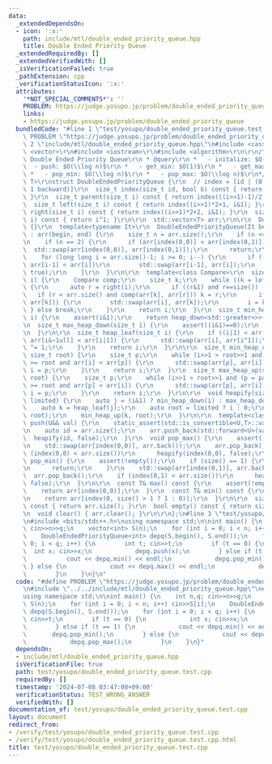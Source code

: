 ```yaml
---
data:
  _extendedDependsOn:
  - icon: ':x:'
    path: include/mtl/double_ended_priority_queue.hpp
    title: Double Ended Priority Queue
  _extendedRequiredBy: []
  _extendedVerifiedWith: []
  _isVerificationFailed: true
  _pathExtension: cpp
  _verificationStatusIcon: ':x:'
  attributes:
    '*NOT_SPECIAL_COMMENTS*': ''
    PROBLEM: https://judge.yosupo.jp/problem/double_ended_priority_queue
    links:
    - https://judge.yosupo.jp/problem/double_ended_priority_queue
  bundledCode: "#line 1 \"test/yosupo/double_ended_priority_queue.test.cpp\"\n#define\
    \ PROBLEM \"https://judge.yosupo.jp/problem/double_ended_priority_queue\"\n#line\
    \ 2 \"include/mtl/double_ended_priority_queue.hpp\"\n#include <cassert>\r\n#include\
    \ <vector>\r\n#include <iostream>\r\n#include <algorithm>\r\n\r\n/** \r\n * @brief\
    \ Double Ended Priority Queue\r\n * @query\r\n *   - initalize: $O(n)$\r\n * \
    \  - push: $O(\\log n)$\r\n *   - get_min: $O(1)$\r\n *   - get_max: $O(1)$\r\n\
    \ *   - pop_min: $O(\\log n)$\r\n *   - pop_max: $O(\\log n)$\r\n*/\r\ntemplate<typename\
    \ T>\r\nstruct DoubleEndedPriorityQueue {\r\n  // index = [id | (0 if forward,\
    \ 1 backward)]\r\n  size_t index(size_t id, bool b) const { return (id<<1)|b;\
    \ }\r\n  size_t parent(size_t i) const { return index(((i>>1)-1)/2, i&1); }\r\n\
    \  size_t left(size_t i) const { return index((i>>1)*2+1, i&1); }\r\n  size_t\
    \ right(size_t i) const { return index((i>>1)*2+2, i&1); }\r\n  size_t sibling(size_t\
    \ i) const { return i^1; }\r\n\r\n  std::vector<T> arr;\r\n\r\n  DoubleEndedPriorityQueue()\
    \ {}\r\n  template<typename It>\r\n  DoubleEndedPriorityQueue(It begin, It end)\
    \ : arr(begin, end) {\r\n    size_t n = arr.size();\r\n    if (n <= 1) return;\r\
    \n    if (n == 2) {\r\n      if (arr[index(0,0)] < arr[index(0,1)])\r\n      \
    \  std::swap(arr[index(0,0)], arr[index(0,1)]);\r\n      return;\r\n    }\r\n\
    \    for (long long i = arr.size()-1; i >= 0; i--) {\r\n      if ((i & 1) and\
    \ arr[i-1] < arr[i])\r\n        std::swap(arr[i-1], arr[i]);\r\n      heapify(i,\
    \ true);\r\n    }\r\n  }\r\n\r\n  template<class Compare>\r\n  size_t heap_down(size_t\
    \ i) {\r\n    Compare comp;\r\n    size_t k;\r\n    while ((k = left(i)) < arr.size())\
    \ {\r\n      auto r = right(i);\r\n      if ((r&1) and r==size()) --r;\r\n   \
    \   if (r < arr.size() and comp(arr[k], arr[r])) k = r;\r\n      if (comp(arr[i],\
    \ arr[k])) {\r\n        std::swap(arr[i], arr[k]);\r\n        i = k;\r\n     \
    \ } else break;\r\n    }\r\n    return i;\r\n  }\r\n  size_t min_heap_down(size_t\
    \ i) {\r\n    assert(i&1);\r\n    return heap_down<std::greater<>>(i);\r\n  }\r\
    \n  size_t max_heap_down(size_t i) {\r\n    assert((i&1)==0);\r\n    return heap_down<std::less<>>(i);\r\
    \n  }\r\n\r\n  size_t heap_leaf(size_t i) {\r\n    if ((i|1) < arr.size() and\
    \ arr[i&~1ull] < arr[i|1]) {\r\n      std::swap(arr[i], arr[i^1]);\r\n      i\
    \ ^= 1;\r\n    }\r\n    return i;\r\n  }\r\n\r\n  size_t min_heap_up(size_t i,\
    \ size_t root) {\r\n    size_t p;\r\n    while (i>>1 > root>>1 and (p = parent(i)|1)\
    \ >= root and arr[i] < arr[p]) {\r\n      std::swap(arr[p], arr[i]);\r\n     \
    \ i = p;\r\n    }\r\n    return i;\r\n  }\r\n  size_t max_heap_up(size_t i, size_t\
    \ root) {\r\n    size_t p;\r\n    while (i>>1 > root>>1 and (p = parent(i)&~1ull)\
    \ >= root and arr[p] < arr[i]) {\r\n      std::swap(arr[p], arr[i]);\r\n     \
    \ i = p;\r\n    }\r\n    return i;\r\n  }\r\n\r\n  void heapify(size_t i, bool\
    \ limited) {\r\n    auto j = (i&1) ? min_heap_down(i) : max_heap_down(i);\r\n\
    \    auto k = heap_leaf(j);\r\n    auto root = limited ? i : 0;\r\n    max_heap_up(k,\
    \ root);\r\n    min_heap_up(k, root);\r\n  }\r\n\r\n  template<class U>\r\n  void\
    \ push(U&& val) {\r\n    static_assert(std::is_convertible<U,T>::value, \"\");\r\
    \n    auto id = arr.size();\r\n    arr.push_back(std::forward<U>(val));\r\n  \
    \  heapify(id, false);\r\n  }\r\n  void pop_max() {\r\n    assert(!empty());\r\
    \n    std::swap(arr[index(0,0)], arr.back());\r\n    arr.pop_back();\r\n    if\
    \ (index(0,0) < arr.size())\r\n      heapify(index(0,0), false);\r\n  }\r\n  void\
    \ pop_min() {\r\n    assert(!empty());\r\n    if (size() == 1) {\r\n      arr.pop_back();\r\
    \n      return;\r\n    }\r\n    std::swap(arr[index(0,1)], arr.back());\r\n  \
    \  arr.pop_back();\r\n    if (index(0,1) < arr.size())\r\n      heapify(index(0,1),\
    \ false);\r\n  }\r\n\r\n  const T& max() const {\r\n    assert(!empty());\r\n\
    \    return arr[index(0,0)];\r\n  }\r\n  const T& min() const {\r\n    assert(!empty());\r\
    \n    return arr[index(0, size() > 1 ? 1 : 0)];\r\n  }\r\n\r\n  size_t size()\
    \ const { return arr.size(); }\r\n  bool empty() const { return size() == 0; }\r\
    \n  void clear() { arr.clear(); }\r\n\r\n};\n#line 3 \"test/yosupo/double_ended_priority_queue.test.cpp\"\
    \n#include <bits/stdc++.h>\nusing namespace std;\n\nint main() {\n    int n,q;\
    \ cin>>n>>q;\n    vector<int> S(n);\n    for (int i = 0; i < n; i++) cin>>S[i];\n\
    \    DoubleEndedPriorityQueue<int> depq(S.begin(), S.end());\n    for (int i =\
    \ 0; i < q; i++) {\n        int t; cin>>t;\n        if (t == 0) {\n          \
    \  int x; cin>>x;\n            depq.push(x);\n        } else if (t == 1) {\n \
    \           cout << depq.min() << endl;\n            depq.pop_min();\n       \
    \ } else {\n            cout << depq.max() << endl;\n            depq.pop_max();\n\
    \        }\n    }\n}\n"
  code: "#define PROBLEM \"https://judge.yosupo.jp/problem/double_ended_priority_queue\"\
    \n#include \"../../include/mtl/double_ended_priority_queue.hpp\"\n#include <bits/stdc++.h>\n\
    using namespace std;\n\nint main() {\n    int n,q; cin>>n>>q;\n    vector<int>\
    \ S(n);\n    for (int i = 0; i < n; i++) cin>>S[i];\n    DoubleEndedPriorityQueue<int>\
    \ depq(S.begin(), S.end());\n    for (int i = 0; i < q; i++) {\n        int t;\
    \ cin>>t;\n        if (t == 0) {\n            int x; cin>>x;\n            depq.push(x);\n\
    \        } else if (t == 1) {\n            cout << depq.min() << endl;\n     \
    \       depq.pop_min();\n        } else {\n            cout << depq.max() << endl;\n\
    \            depq.pop_max();\n        }\n    }\n}"
  dependsOn:
  - include/mtl/double_ended_priority_queue.hpp
  isVerificationFile: true
  path: test/yosupo/double_ended_priority_queue.test.cpp
  requiredBy: []
  timestamp: '2024-07-08 03:47:08+09:00'
  verificationStatus: TEST_WRONG_ANSWER
  verifiedWith: []
documentation_of: test/yosupo/double_ended_priority_queue.test.cpp
layout: document
redirect_from:
- /verify/test/yosupo/double_ended_priority_queue.test.cpp
- /verify/test/yosupo/double_ended_priority_queue.test.cpp.html
title: test/yosupo/double_ended_priority_queue.test.cpp
---
```

